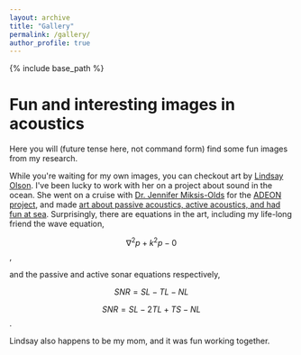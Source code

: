 ```yaml
---
layout: archive
title: "Gallery"
permalink: /gallery/
author_profile: true
---
```


{% include base_path %}

Fun and interesting images in acoustics
=====
Here you will (future tense here, not command form) find some fun images from my research.

While you're waiting for my own images, you can checkout art by [Lindsay Olson](https://www.lindsayolsonart.com). I've been lucky to work with her on a project about sound in the ocean. She went on a cruise with [Dr. Jennifer Miksis-Olds](https://ccom.unh.edu/user/jmiksisolds) for the [ADEON project](https://adeon.unh.edu), and made [art about passive acoustics, active acoustics, and had fun at sea](https://www.lindsayolsonart.com/portfolio/soundinthesea/). Surprisingly, there are equations in the art, including my life-long friend the wave equation,

$$
\nabla^2 p +k^2p - 0
$$,

and the passive and active sonar equations respectively,

$$
SNR = SL - TL - NL
$$

$$
SNR = SL - 2TL + TS - NL
$$.

Lindsay also happens to be my mom, and it was fun working together.
